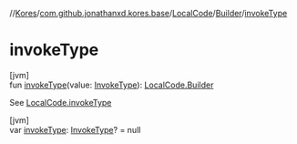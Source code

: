 //[Kores](../../../../index.md)/[com.github.jonathanxd.kores.base](../../index.md)/[LocalCode](../index.md)/[Builder](index.md)/[invokeType](invoke-type.md)

# invokeType

[jvm]\
fun [invokeType](invoke-type.md)(value: [InvokeType](../../-invoke-type/index.md)): [LocalCode.Builder](index.md)

See [LocalCode.invokeType](../invoke-type.md)

[jvm]\
var [invokeType](invoke-type.md): [InvokeType](../../-invoke-type/index.md)? = null

